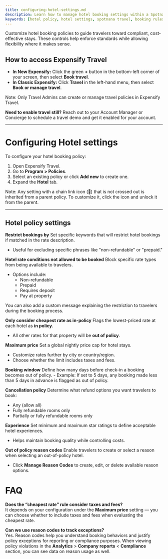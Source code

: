 ```yaml
---
title: configuring-hotel-settings.md
description: Learn how to manage hotel booking settings within a Spotnana travel policy.
keywords: [hotel policy, hotel settings, spotnana travel, booking rules, hotel restrictions]
---
```


Customize hotel booking policies to guide travelers toward compliant, cost-effective stays. These controls help enforce standards while allowing flexibility where it makes sense.

## How to access Expensify Travel

- **In New Expensify:** Click the green **+** button in the bottom-left corner of your screen, then select **Book travel**.
- **In Classic Expensify:** Click **Travel** in the left-hand menu, then select **Book or manage travel**.

Note: Only Travel Admins can create or manage travel policies in Expensify Travel.

**Need to enable travel still?** Reach out to your Account Manager or Concierge to schedule a travel demo and get it enabled for your account.

---

# Configuring Hotel settings

To configure your hotel booking policy:
1. Open Expensify Travel.
2. Go to **Program > Policies**.
3. Select an existing policy or click **Add new** to create one.
4. Expand the **Hotel** tab.

Note: Any setting with a chain link icon (🔗) that is not crossed out is inherited from a parent policy. To customize it, click the icon and unlock it from the parent.

---

## Hotel policy settings

**Restrict bookings by**
Set specific keywords that will restrict hotel bookings if matched in the rate description.
- Useful for excluding specific phrases like "non-refundable" or "prepaid."

**Hotel rate conditions not allowed to be booked**
Block specific rate types from being available to travelers.
- Options include:
  - Non-refundable
  - Prepaid
  - Requires deposit
  - Pay at property

You can also add a custom message explaining the restriction to travelers during the booking process.

**Only consider cheapest rate as in-policy**
Flags the lowest-priced rate at each hotel as **in policy**.
- All other rates for that property will be **out of policy**.

**Maximum price**
Set a global nightly price cap for hotel stays.
- Customize rates further by city or country/region.
- Choose whether the limit includes taxes and fees.

**Booking window**
Define how many days before check-in a booking becomes out of policy.
    - Example: If set to 5 days, any booking made less than 5 days in advance is flagged as out of policy.

**Cancellation policy**
Determine what refund options you want travelers to book:
  - Any (allow all)
  - Fully refundable rooms only
  - Partially or fully refundable rooms only

**Experience**
Set minimum and maximum star ratings to define acceptable hotel experiences.
- Helps maintain booking quality while controlling costs.

**Out of policy reason codes**
Enable travelers to create or select a reason when selecting an out-of-policy hotel.
- Click **Manage Reason Codes** to create, edit, or delete available reason options.

# FAQ

**Does the “cheapest rate” rule consider taxes and fees?**  
It depends on your configuration under the **Maximum price** setting — you can choose whether to include taxes and fees when evaluating the cheapest rate.

**Can we use reason codes to track exceptions?**  
Yes. Reason codes help you understand booking behaviors and justify policy exceptions for reporting or compliance purposes. When viewing policy violations in the **Analytics** > **Company reports** < **Compliance** section, you can see data on reason usage as well.

